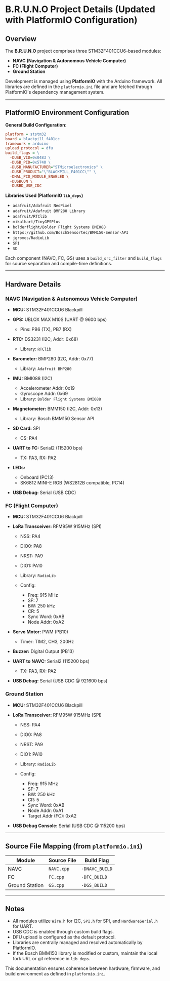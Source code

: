 # B.R.U.N.O Project Details (Updated with PlatformIO Configuration)

## Overview

The **B.R.U.N.O** project comprises three STM32F401CCU6-based modules:

* **NAVC (Navigation & Autonomous Vehicle Computer)**
* **FC (Flight Computer)**
* **Ground Station**

Development is managed using **PlatformIO** with the Arduino framework. All libraries are defined in the `platformio.ini` file and are fetched through PlatformIO's dependency management system.

---

## PlatformIO Environment Configuration

**General Build Configuration:**

```ini
platform = ststm32
board = blackpill_f401cc
framework = arduino
upload_protocol = dfu
build_flags = \
  -DUSB_VID=0x0483 \
  -DUSB_PID=0x5740 \
  -DUSB_MANUFACTURER="STMicroelectronics" \
  -DUSB_PRODUCT="\"BLACKPILL_F401CC\"" \
  -DHAL_PCD_MODULE_ENABLED \
  -DUSBCON \
  -DUSBD_USE_CDC
```

**Libraries Used (PlatformIO `lib_deps`)**

* `adafruit/Adafruit NeoPixel`
* `adafruit/Adafruit BMP280 Library`
* `adafruit/RTClib`
* `mikalhart/TinyGPSPlus`
* `bolderflight/Bolder Flight Systems BMI088`
* `https://github.com/BoschSensortec/BMM150-Sensor-API`
* `jgromes/RadioLib`
* `SPI`
* `SD`

Each component (NAVC, FC, GS) uses a `build_src_filter` and `build_flags` for source separation and compile-time definitions.

---

## Hardware Details

### NAVC (Navigation & Autonomous Vehicle Computer)

* **MCU:** STM32F401CCU6 Blackpill
* **GPS:** UBLOX MAX M10S (UART @ 9600 bps)

  * Pins: PB6 (TX), PB7 (RX)
* **RTC:** DS3231 (I2C, Addr: 0x68)

  * Library: `RTClib`
* **Barometer:** BMP280 (I2C, Addr: 0x77)

  * Library: `Adafruit BMP280`
* **IMU:** BMI088 (I2C)

  * Accelerometer Addr: 0x19
  * Gyroscope Addr: 0x69
  * Library: `Bolder Flight Systems BMI088`
* **Magnetometer:** BMM150 (I2C, Addr: 0x13)

  * Library: Bosch BMM150 Sensor API
* **SD Card:** SPI

  * CS: PA4
* **UART to FC:** Serial2 (115200 bps)

  * TX: PA3, RX: PA2
* **LEDs:**

  * Onboard (PC13)
  * SK6812 MINI-E RGB (WS2812B compatible, PC14)
* **USB Debug:** Serial (USB CDC)

### FC (Flight Computer)

* **MCU:** STM32F401CCU6 Blackpill
* **LoRa Transceiver:** RFM95W 915MHz (SPI)

  * NSS: PA4
  * DIO0: PA8
  * NRST: PA9
  * DIO1: PA10
  * Library: `RadioLib`
  * Config:

    * Freq: 915 MHz
    * SF: 7
    * BW: 250 kHz
    * CR: 5
    * Sync Word: 0xAB
    * Node Addr: 0xA2
* **Servo Motor:** PWM (PB10)

  * Timer: TIM2, CH3, 200Hz
* **Buzzer:** Digital Output (PB13)
* **UART to NAVC:** Serial2 (115200 bps)

  * TX: PA3, RX: PA2
* **USB Debug:** Serial (USB CDC @ 921600 bps)

### Ground Station

* **MCU:** STM32F401CCU6 Blackpill
* **LoRa Transceiver:** RFM95W 915MHz (SPI)

  * NSS: PA4
  * DIO0: PA8
  * NRST: PA9
  * DIO1: PA10
  * Library: `RadioLib`
  * Config:

    * Freq: 915 MHz
    * SF: 7
    * BW: 250 kHz
    * CR: 5
    * Sync Word: 0xAB
    * Node Addr: 0xA1
    * Target Addr (FC): 0xA2
* **USB Debug Console:** Serial (USB CDC @ 115200 bps)

---

## Source File Mapping (from `platformio.ini`)

| Module         | Source File | Build Flag     |
| -------------- | ----------- | -------------- |
| NAVC           | `NAVC.cpp`  | `-DNAVC_BUILD` |
| FC             | `FC.cpp`    | `-DFC_BUILD`   |
| Ground Station | `GS.cpp`    | `-DGS_BUILD`   |

---

## Notes

* All modules utilize `Wire.h` for I2C, `SPI.h` for SPI, and `HardwareSerial.h` for UART.
* USB CDC is enabled through custom build flags.
* DFU upload is configured as the default protocol.
* Libraries are centrally managed and resolved automatically by PlatformIO.
* If the Bosch BMM150 library is modified or custom, maintain the local fork URL or git reference in `lib_deps`.

This documentation ensures coherence between hardware, firmware, and build environment as defined in `platformio.ini`.
